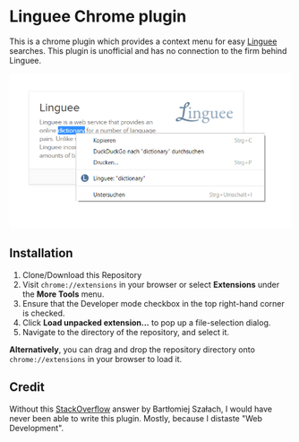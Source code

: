 # Linguee Chrome plugin

This is a chrome plugin which provides a context menu for easy [Linguee][ling] searches. This plugin is unofficial and has no connection to the firm behind Linguee.

![Select Word, Right click, Search with Linguee](promoImages/pluginInAction.png)

## Installation

1. Clone/Download this Repository
2. Visit `chrome://extensions` in your browser or select **Extensions** under the **More Tools** menu.
3. Ensure that the Developer mode checkbox in the top right-hand corner is checked.
4. Click **Load unpacked extension...** to pop up a file-selection dialog.
5. Navigate to the directory of the repository, and select it.

**Alternatively**, you can drag and drop the repository directory onto `chrome://extensions` in your browser to load it.

## Credit

Without this [StackOverflow][answer] answer by Bartłomiej Szałach, I would have never been able to write this plugin. Mostly, because I distaste "Web Development".

[answer]: https://stackoverflow.com/questions/13783500/context-menus-in-chrome-extensions#13783536
[ling]: https://www.linguee.com/
